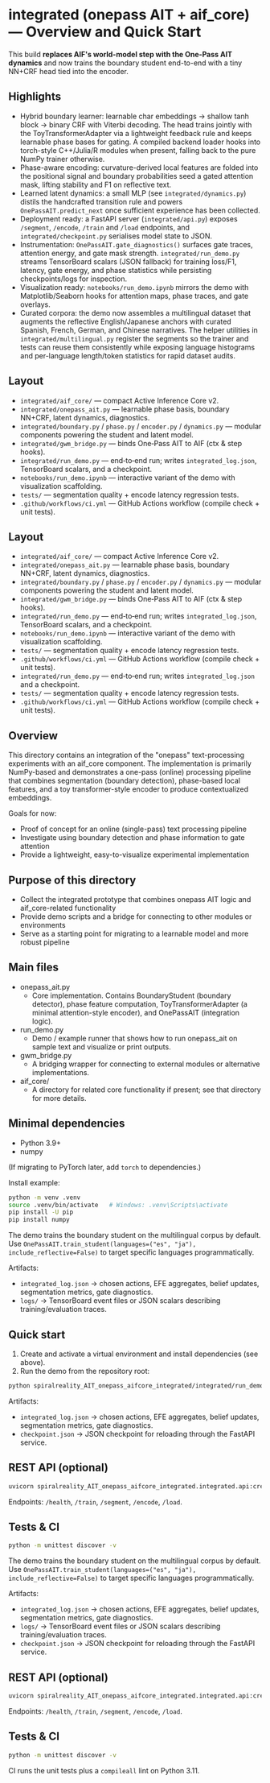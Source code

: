 # integrated (onepass AIT + aif_core) — Overview and Quick Start

This build **replaces AIF's world-model step with the One‑Pass AIT dynamics** and now trains the
boundary student end-to-end with a tiny NN+CRF head tied into the encoder.

## Highlights
- Hybrid boundary learner: learnable char embeddings → shallow tanh block → binary CRF with
  Viterbi decoding.  The head trains jointly with the ToyTransformerAdapter via a lightweight
  feedback rule and keeps learnable phase bases for gating.  A compiled backend loader hooks into
  torch-style C++/Julia/R modules when present, falling back to the pure NumPy trainer otherwise.
- Phase-aware encoding: curvature-derived local features are folded into the positional signal and
  boundary probabilities seed a gated attention mask, lifting stability and F1 on reflective text.
- Learned latent dynamics: a small MLP (see `integrated/dynamics.py`) distils the handcrafted
  transition rule and powers `OnePassAIT.predict_next` once sufficient experience has been
  collected.
- Deployment ready: a FastAPI server (`integrated/api.py`) exposes `/segment`, `/encode`, `/train`
  and `/load` endpoints, and `integrated/checkpoint.py` serialises model state to JSON.
- Instrumentation: `OnePassAIT.gate_diagnostics()` surfaces gate traces, attention energy, and gate
  mask strength.  `integrated/run_demo.py` streams TensorBoard scalars (JSON fallback) for training
  loss/F1, latency, gate energy, and phase statistics while persisting checkpoints/logs for
  inspection.
- Visualization ready: `notebooks/run_demo.ipynb` mirrors the demo with Matplotlib/Seaborn hooks for
  attention maps, phase traces, and gate overlays.
- Curated corpora: the demo now assembles a multilingual dataset that augments the reflective
  English/Japanese anchors with curated Spanish, French, German, and Chinese narratives. The helper
  utilities in `integrated/multilingual.py` register the segments so the trainer and tests can reuse
  them consistently while exposing language histograms and per-language length/token statistics for
  rapid dataset audits.

## Layout
- `integrated/aif_core/` — compact Active Inference Core v2.
- `integrated/onepass_ait.py` — learnable phase basis, boundary NN+CRF, latent dynamics, diagnostics.
- `integrated/boundary.py` / `phase.py` / `encoder.py` / `dynamics.py` — modular components powering
  the student and latent model.
- `integrated/gwm_bridge.py` — binds One‑Pass AIT to AIF (ctx & step hooks).
- `integrated/run_demo.py` — end‑to‑end run; writes `integrated_log.json`, TensorBoard scalars, and
  a checkpoint.
- `notebooks/run_demo.ipynb` — interactive variant of the demo with visualization scaffolding.
- `tests/` — segmentation quality + encode latency regression tests.
- `.github/workflows/ci.yml` — GitHub Actions workflow (compile check + unit tests).

## Layout
- `integrated/aif_core/` — compact Active Inference Core v2.
- `integrated/onepass_ait.py` — learnable phase basis, boundary NN+CRF, latent dynamics, diagnostics.
- `integrated/boundary.py` / `phase.py` / `encoder.py` / `dynamics.py` — modular components powering
  the student and latent model.
- `integrated/gwm_bridge.py` — binds One‑Pass AIT to AIF (ctx & step hooks).
- `integrated/run_demo.py` — end‑to‑end run; writes `integrated_log.json`, TensorBoard scalars, and
  a checkpoint.
- `notebooks/run_demo.ipynb` — interactive variant of the demo with visualization scaffolding.
- `tests/` — segmentation quality + encode latency regression tests.
- `.github/workflows/ci.yml` — GitHub Actions workflow (compile check + unit tests).
- `integrated/run_demo.py` — end‑to‑end run; writes `integrated_log.json` and a checkpoint.
- `tests/` — segmentation quality + encode latency regression tests.
- `.github/workflows/ci.yml` — GitHub Actions workflow (compile check + unit tests).
## Overview

This directory contains an integration of the "onepass" text-processing experiments with an aif_core component. The implementation is primarily NumPy-based and demonstrates a one-pass (online) processing pipeline that combines segmentation (boundary detection), phase-based local features, and a toy transformer-style encoder to produce contextualized embeddings.

Goals for now:
- Proof of concept for an online (single-pass) text processing pipeline
- Investigate using boundary detection and phase information to gate attention
- Provide a lightweight, easy-to-visualize experimental implementation

## Purpose of this directory

- Collect the integrated prototype that combines onepass AIT logic and aif_core-related functionality
- Provide demo scripts and a bridge for connecting to other modules or environments
- Serve as a starting point for migrating to a learnable model and more robust pipeline

## Main files

- onepass_ait.py
  - Core implementation. Contains BoundaryStudent (boundary detector), phase feature computation, ToyTransformerAdapter (a minimal attention-style encoder), and OnePassAIT (integration logic).
- run_demo.py
  - Demo / example runner that shows how to run onepass_ait on sample text and visualize or print outputs.
- gwm_bridge.py
  - A bridging wrapper for connecting to external modules or alternative implementations.
- aif_core/
  - A directory for related core functionality if present; see that directory for more details.

## Minimal dependencies

- Python 3.9+
- numpy

(If migrating to PyTorch later, add `torch` to dependencies.)

Install example:

```bash
python -m venv .venv
source .venv/bin/activate   # Windows: .venv\Scripts\activate
pip install -U pip
pip install numpy
```

The demo trains the boundary student on the multilingual corpus by default. Use
`OnePassAIT.train_student(languages=("es", "ja"), include_reflective=False)` to target specific
languages programmatically.

Artifacts:
- `integrated_log.json` → chosen actions, EFE aggregates, belief updates, segmentation metrics,
  gate diagnostics.
- `logs/` → TensorBoard event files or JSON scalars describing training/evaluation traces.
## Quick start

1. Create and activate a virtual environment and install dependencies (see above).
2. Run the demo from the repository root:

```bash
python spiralreality_AIT_onepass_aifcore_integrated/integrated/run_demo.py
```

Artifacts:
- `integrated_log.json` → chosen actions, EFE aggregates, belief updates, segmentation metrics,
  gate diagnostics.
- `checkpoint.json` → JSON checkpoint for reloading through the FastAPI service.

## REST API (optional)
```bash
uvicorn spiralreality_AIT_onepass_aifcore_integrated.integrated.api:create_app --factory
```

Endpoints: `/health`, `/train`, `/segment`, `/encode`, `/load`.

## Tests & CI
```bash
python -m unittest discover -v
```

The demo trains the boundary student on the multilingual corpus by default. Use
`OnePassAIT.train_student(languages=("es", "ja"), include_reflective=False)` to target specific
languages programmatically.

Artifacts:
- `integrated_log.json` → chosen actions, EFE aggregates, belief updates, segmentation metrics,
  gate diagnostics.
- `logs/` → TensorBoard event files or JSON scalars describing training/evaluation traces.
- `checkpoint.json` → JSON checkpoint for reloading through the FastAPI service.

## REST API (optional)
```bash
uvicorn spiralreality_AIT_onepass_aifcore_integrated.integrated.api:create_app --factory
```

Endpoints: `/health`, `/train`, `/segment`, `/encode`, `/load`.

## Tests & CI
```bash
python -m unittest discover -v
```

CI runs the unit tests plus a `compileall` lint on Python 3.11.
